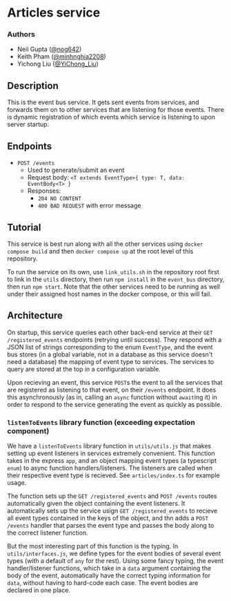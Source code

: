 # Articles service

### Authors

- Neil Gupta ([@nog642](https://github.com/nog642))
- Keith Pham ([@minhnghia2208](https://github.com/minhnghia2208))
- Yichong Liu ([@YiChong_Liu](https://github.com/YiChong-Liu))

## Description

This is the event bus service. It gets sent events from services, and forwards them on to other services that are listening for those events. There is dynamic registration of which events which service is listening to upon server startup.

## Endpoints

* `POST /events`
    * Used to generate/submit an event
    * Request body: `<T extends EventType>{ type: T, data: EventBody<T> }`
    * Responses:
        * `204 NO CONTENT`
        * `400 BAD REQUEST` with error message

## Tutorial

This service is best run along with all the other services using `docker compose build` and then `docker compose up` at the root level of this repository.

To run the service on its own, use `link_utils.sh` in the repository root first to link in the `utils` directory, then run `npm install` in the `event_bus` directory, then run `npm start`. Note that the other services need to be running as well under their assigned host names in the docker compose, or this will fail.

## Architecture

On startup, this service queries each other back-end service at their `GET /registered_events` endpoints (retrying until success). They respond with a JSON list of strings corresponding to the enum `EventType`, and the event bus stores (in a global variable, not in a database as this service doesn't need a database) the mapping of event type to services. The services to query are stored at the top in a configuration variable.

Upon recieving an event, this service `POST`s the event to all the services that are registered as listening to that event, on their `/events` endpoint. It does this asynchronously (as in, calling an `async` function without `await`ing it) in order to respond to the service generating the event as quickly as possible.

### `listenToEvents` library function (exceeding expectation component)

We have a `listenToEvents` library function in `utils/utils.js` that makes setting up event listeners in services extremely convenient. This function takes in the express `app`, and an object mapping event types (a typescript `enum`)  to async function handlers/listeners. The listeners are called when their respective event type is recieved. See `articles/index.ts` for example usage.

The function sets up the `GET /registered_events` and `POST /events` routes automatically given the object containing the event listeners. It automatically sets up the service usign `GET /registered_events` to recieve all event types contained in the keys of the object, and thn adds a `POST /events` handler that parses the event type and passes the body along to the correct listener function.

But the most interesting part of this function is the typing. In `utils/interfaces.js`, we define types for the event bodies of several event types (with a default of `any` for the rest). Using some fancy typing, the event handler/listener functions, which take in a `data` argument containing the body of the event, automatically have the correct typing information for `data`, without having to hard-code each case. The event bodies are declared in one place.
